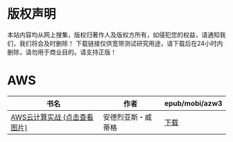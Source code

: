 # 版权声明

本站内容均从网上搜集，版权归著作人及版权方所有，如侵犯您的权益，请通知我们，我们将会及时删除！ 下载链接仅供宽带测试研究用途，请下载后在24小时内删除，请勿用于商业目的。请支持正版！

# AWS

| 书名 | 作者 | epub/mobi/azw3 |
| --- | --- | --- |
| [AWS云计算实战 (点击查看图片)](https://www.dushupai.com/attachment/2024/06/08/54304117631179d7.jpg) | 安德烈亚斯・威蒂格 | [下载](https://url89.ctfile.com/f/31084289-1357048597-0a26ed?p=8866) |
